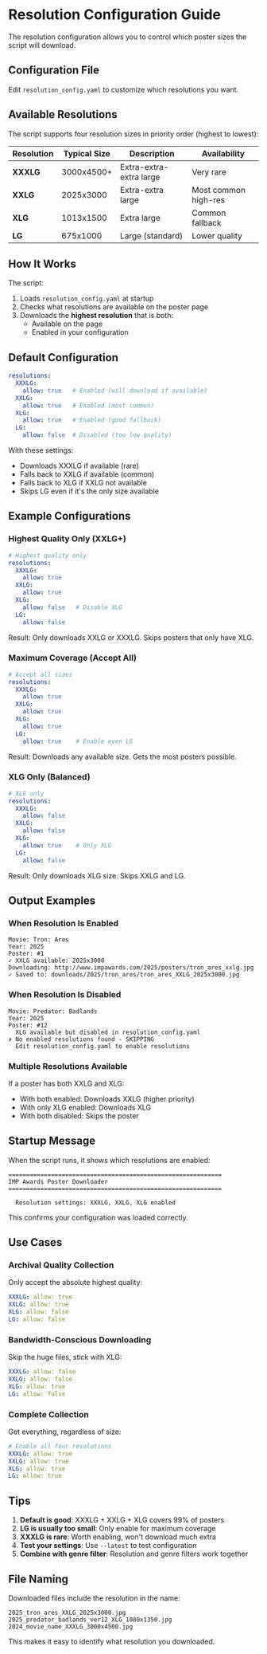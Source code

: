 # Resolution Configuration Guide

The resolution configuration allows you to control which poster sizes the script will download.

## Configuration File

Edit `resolution_config.yaml` to customize which resolutions you want.

## Available Resolutions

The script supports four resolution sizes in priority order (highest to lowest):

| Resolution | Typical Size | Description | Availability |
|------------|--------------|-------------|--------------|
| **XXXLG** | 3000x4500+ | Extra-extra-extra large | Very rare |
| **XXLG** | 2025x3000 | Extra-extra large | Most common high-res |
| **XLG** | 1013x1500 | Extra large | Common fallback |
| **LG** | 675x1000 | Large (standard) | Lower quality |

## How It Works

The script:

1. Loads `resolution_config.yaml` at startup
2. Checks what resolutions are available on the poster page
3. Downloads the **highest resolution** that is both:
   - Available on the page
   - Enabled in your configuration

## Default Configuration

```yaml
resolutions:
  XXXLG:
    allow: true   # Enabled (will download if available)
  XXLG:
    allow: true   # Enabled (most common)
  XLG:
    allow: true   # Enabled (good fallback)
  LG:
    allow: false  # Disabled (too low quality)
```

With these settings:

- Downloads XXXLG if available (rare)
- Falls back to XXLG if available (common)
- Falls back to XLG if XXLG not available
- Skips LG even if it's the only size available

## Example Configurations

### Highest Quality Only (XXLG+)

```yaml
# Highest quality only
resolutions:
  XXXLG:
    allow: true
  XXLG:
    allow: true
  XLG:
    allow: false   # Disable XLG
  LG:
    allow: false
```

Result: Only downloads XXLG or XXXLG. Skips posters that only have XLG.

### Maximum Coverage (Accept All)

```yaml
# Accept all sizes
resolutions:
  XXXLG:
    allow: true
  XXLG:
    allow: true
  XLG:
    allow: true
  LG:
    allow: true    # Enable even LG
```

Result: Downloads any available size. Gets the most posters possible.

### XLG Only (Balanced)

```yaml
# XLG only
resolutions:
  XXXLG:
    allow: false
  XXLG:
    allow: false
  XLG:
    allow: true    # Only XLG
  LG:
    allow: false
```

Result: Only downloads XLG size. Skips XXLG and LG.

## Output Examples

### When Resolution Is Enabled

```text
Movie: Tron: Ares
Year: 2025
Poster: #1
✓ XXLG available: 2025x3000
Downloading: http://www.impawards.com/2025/posters/tron_ares_xxlg.jpg
✓ Saved to: downloads/2025/tron_ares/tron_ares_XXLG_2025x3000.jpg
```

### When Resolution Is Disabled

```text
Movie: Predator: Badlands
Year: 2025
Poster: #12
  XLG available but disabled in resolution_config.yaml
✗ No enabled resolutions found - SKIPPING
  Edit resolution_config.yaml to enable resolutions
```

### Multiple Resolutions Available

If a poster has both XXLG and XLG:

- With both enabled: Downloads XXLG (higher priority)
- With only XLG enabled: Downloads XLG
- With both disabled: Skips the poster

## Startup Message

When the script runs, it shows which resolutions are enabled:

```text
============================================================
IMP Awards Poster Downloader
============================================================

  Resolution settings: XXXLG, XXLG, XLG enabled
```

This confirms your configuration was loaded correctly.

## Use Cases

### Archival Quality Collection

Only accept the absolute highest quality:

```yaml
XXXLG: allow: true
XXLG: allow: true
XLG: allow: false
LG: allow: false
```

### Bandwidth-Conscious Downloading

Skip the huge files, stick with XLG:

```yaml
XXXLG: allow: false
XXLG: allow: false
XLG: allow: true
LG: allow: false
```

### Complete Collection

Get everything, regardless of size:

```yaml
# Enable all four resolutions
XXXLG: allow: true
XXLG: allow: true
XLG: allow: true
LG: allow: true
```

## Tips

1. **Default is good**: XXXLG + XXLG + XLG covers 99% of posters
2. **LG is usually too small**: Only enable for maximum coverage
3. **XXXLG is rare**: Worth enabling, won't download much extra
4. **Test your settings**: Use `--latest` to test configuration
5. **Combine with genre filter**: Resolution and genre filters work together

## File Naming

Downloaded files include the resolution in the name:

```text
2025_tron_ares_XXLG_2025x3000.jpg
2025_predator_badlands_ver12_XLG_1080x1350.jpg
2024_movie_name_XXXLG_3000x4500.jpg
```

This makes it easy to identify what resolution you downloaded.
